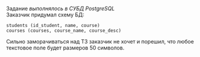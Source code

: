 Задание *выполнялось в СУБД PostgreSQL*  
Заказчик придумал схему БД:  
```
students (id_student, name, course)
courses (courses, course_name, course_desc)
```  
Сильно заморачиваться над ТЗ заказчик не хочет и порешил, что любое текстовое поле будет размеров 50 символов.
